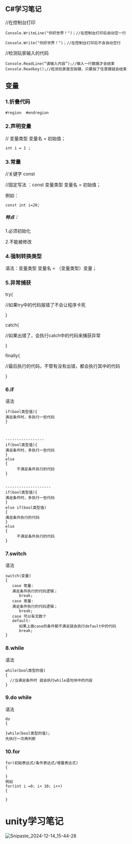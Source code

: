## C#学习笔记

//在控制台打印

```Console.WriteLine("你好世界！")
Console.WriteLine("你好世界！")；//在控制台打印后自动空一行

Console.Write("你好世界！")；//在控制台打印后不会自动空行
```

//检测玩家输入的代码

```
Console.ReadLine(“请输入内容”);//输入一行数据才会结束
Console.Readkey();//检测玩家是否按键，只要按了任意键就会结束
```

## 变量

### 1.折叠代码

```
#region  #endregion
```

### 2.声明变量

// 变量类型 变量名 =  初始值；

```
int i = 1 ;
```

### 3.常量

//关键字 const

//固定写法 ：const 变量类型   变量名  = 初始值；

 例如：

```
const int i=20;
```

##### 特点：

1.必须初始化

2.不能被修改

### 4.强制转换类型

语法：变量类型  变量名 = （变量类型）变量；

### 5.异常捕获

try{

//如果try中的代码报错了不会让程序卡死

}

catch{

//如果出错了，会执行catch中的代码来捕获异常

}

finally{

//最后执行的代码，不管有没有出错，都会执行其中的代码

}

### 6.if

语法

```
if(bool类型值){
满足条件时，多执行一些代码
}



-----------------
if(bool类型值){
满足条件时，多执行一些代码
}
else
{
     不满足条件执行的代码
}


--------------------
if(bool类型值){
满足条件时，多执行一些代码
}
else if(bool类型值)
{
满足条件执行的代码
}
else
{
     不满足条件执行的代码
}
```

### 7.switch

语法

```
switch(变量)
{
   case 常量:
   满足条件执行的代码逻辑；
      break;
   case 常量:
   满足条件执行的代码逻辑；
      break;
   case 可以有无数个
   default:
      如果上面case的条件都不满足就会执行default中的代码
      break;
}
```

### 8.while

语法

```
while(bool类型的值)
{
  //当满足条件时 就会执行while语句块中的内容
}
```

### 9.do while

语法

```
do
{
   
}while(bool类型的值);
先执行一次再判断
```

### 10.for

```
for(初始表达式/条件表达式/增量表达式)
{

}
例如
for(int i =0; i< 10; i++)
{
  
}
```

# unity学习笔记

![Snipaste_2024-12-14_15-44-28](C%23%E5%AD%A6%E4%B9%A0%E7%AC%94%E8%AE%B0.assets/Snipaste_2024-12-14_15-44-28.png)







